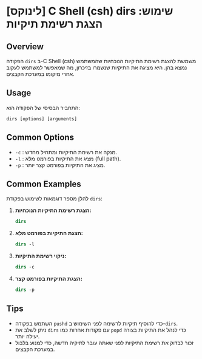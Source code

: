 # [לינוקס] C Shell (csh) dirs שימוש: הצגת רשימת תיקיות

## Overview
הפקודה `dirs` ב-C Shell (csh) משמשת להצגת רשימת התיקיות הנוכחיות שהמשתמש נמצא בהן. היא מציגה את התיקיות שנשמרו בזיכרון, מה שמאפשר למשתמש לעקוב אחרי מיקומו במערכת הקבצים.

## Usage
התחביר הבסיסי של הפקודה הוא:

```
dirs [options] [arguments]
```

## Common Options
- `-c` : מנקה את רשימת התיקיות ומתחיל מחדש.
- `-l` : מציג את התיקיות בפורמט מלא (full path).
- `-p` : מציג את התיקיות בפורמט קצר יותר.

## Common Examples
להלן מספר דוגמאות לשימוש בפקודת `dirs`:

1. **הצגת רשימת התיקיות הנוכחיות:**
   ```csh
   dirs
   ```

2. **הצגת התיקיות בפורמט מלא:**
   ```csh
   dirs -l
   ```

3. **ניקוי רשימת התיקיות:**
   ```csh
   dirs -c
   ```

4. **הצגת התיקיות בפורמט קצר:**
   ```csh
   dirs -p
   ```

## Tips
- השתמש בפקודה `pushd` כדי להוסיף תיקיות לרשימה לפני השימוש ב-`dirs`.
- ניתן לשלב את `dirs` עם פקודות אחרות כמו `popd` כדי לנהל את התיקיות בצורה יעילה יותר.
- זכור לבדוק את רשימת התיקיות לפני שאתה עובר לתיקיה חדשה, כדי למנוע בלבול במערכת הקבצים.